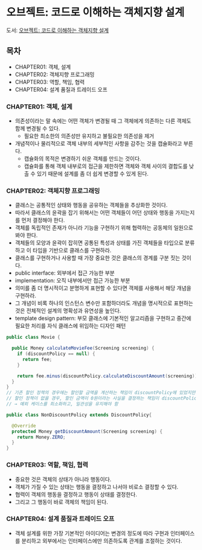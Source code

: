 # 오브젝트: 코드로 이해하는 객체지향 설계
도서: [오브젝트: 코드로 이해하는 객체지향 설계](https://product.kyobobook.co.kr/detail/S000001766367)

## 목차
* CHAPTER01: 객체, 설계
* CHAPTER02: 객체지향 프로그래밍
* CHAPTER03: 역할, 책임, 협력
* CHAPTER04: 설계 품질과 트레이드 오프

### CHAPTER01: 객체, 설계
* 의존성이라는 말 속에는 어떤 객체가 변경될 때 그 객체에게 의존하는 다른 객체도 함께 변경될 수 있다.
  * 필요한 최소한의 의존성만 유지하고 불필요한 의존성을 제거
* 개념적이나 물리적으로 객체 내부의 세부적인 사항을 감주는 것을 캡슐화라고 부른다.
  * 캡슐화의 목적은 변경하기 쉬운 객체를 만드는 것이다.
  * 캡슐화를 통해 객체 내부로의 접근을 제한하면 객체와 객체 사이의 결합도를 낮출 수 있기 때문에 설계를 좀 더 쉽게 변경할 수 있게 된다.

### CHAPTER02: 객체지향 프로그래밍
* 클래스는 공통적인 상태와 행동을 공유하는 객체들을 추상화한 것이다.
* 따라서 클래스의 윤곽을 잡기 위해서는 어떤 객체들이 어던 상태와 행동을 가지는지를 먼저 결정해야 한다.
* 객체를 독립적인 존재가 아니라 기능을 구현하기 위해 협력하는 공동체의 일원으로 봐야 한다.
* 객체들의 모양과 윤곽이 잡히면 공통된 특성과 상태를 가진 객체들을 타입으로 분류하고 이 타입을 기반으로 클래스를 구현하라.
* 클래스를 구현하거나 사용할 때 가장 중요한 것은 클래스의 경계를 구분 짓는 것이다.
* public interface: 외부에서 접근 가능한 부분
* implementation: 오직 내부에서만 접근 가능한 부분
* 의미를 좀 더 명시적이고 분명하게 표현할 수 있다면 객체를 사용해서 해당 개념을 구현하라.
* 그 개념이 비록 하나의 인스턴스 변수만 포함하더라도 개념을 명시적으로 표현하는 것은 전체적인 설계의 명확성과 유연성을 높인다.
* template design pattern: 부모 클래스에 기본적인 알고리즘을 구현하고 중간에 필요한 처리를 자식 클래스에 위임하는 디자인 패턴
```java
public class Movie {

  public Money calculateMovieFee(Screening screening) {
    if (discountPolicy == null) {
      return fee;
    }

    return fee.minus(discountPolicy.calculateDiscountAmount(screening));
  }
}
// 기존 할인 정책의 경우에는 할인할 금액을 계산하는 책임이 discountPolicy에 있었지만,
// 할인 정책이 없을 경우, 할인 금액이 0원이라는 사실을 결정하는 책임이 discountPolicy가 아닌 movie에 있음
// → 예외 케이스를 최소화하고, 일관성을 유지해야 함

public class NonDiscountPolicy extends DiscountPolicy{

  @Override
  protected Money getDiscountAmount(Screening screening) {
    return Money.ZERO;
  }
}
```

### CHAPTER03: 역할, 책임, 협력
* 중요한 것은 객체의 상태가 아니라 행동이다.
* 객체가 가질 수 있는 상태는 행동을 결정하고 나서야 비로소 결정할 수 있다.
* 협력이 객체의 행동을 결정하고 행동이 상태를 결정한다.
* 그리고 그 행동이 바로 객체의 책임이 된다.

### CHAPTER04: 설계 품질과 트레이드 오프
* 객체 설계를 위한 가장 기본적인 아이디어는 변경의 정도에 따라 구현과 인터페이스를 분리하고 외부에서는 인터페이스에만 의존하도록 관계를 조절하는 것이다.
